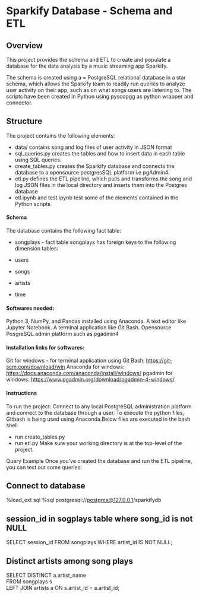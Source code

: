 # Sparkify Database - Schema and ETL

## Overview
This project provides the schema and ETL to create and populate a database for the data analysis by a music streaming app Sparkify.

The schema is created using a = PostgreSQL relational database in a star schema, which allows the Sparkify team to readily run queries to analyze user activity on their app, such as on what songs users are listening to. The scripts have been created in Python using pyscopgg as python wrapper and connector.

## Structure
The project contains the following elements:

* data/ contains song and log files of user activity in JSON format
* sql_queries.py creates the tables and how to insert data in each table using SQL queries.
* create_tables.py creates the Sparkify database and connects the database to a opensource postgresSQL platform i.e pgAdmin4.
* etl.py defines the ETL pipeline, which pulls and transforms the song and log JSON files in the local directory and inserts them into the Postgres database
* etl.ipynb and test.ipynb test some of the elements contained in the Python scripts

#### Schema
The database contains the following fact table:

* songplays - fact table
songplays has foreign keys to the following dimension tables:

* users
* songs
* artists
* time

#### Softwares needed:
Python 3, NumPy, and Pandas installed using Anaconda.
A text editor like Jupyter Notebook.
A terminal application like Git Bash.
Opensource PosgreSQL admin platform such as pgadmin4 

#### Installation links for softwares:
Git for windows - for terminal application using Git Bash: https://git-scm.com/download/win
Anaconda for windows: https://docs.anaconda.com/anaconda/install/windows/
pgadmin for windows: https://www.pgadmin.org/download/pgadmin-4-windows/

#### Instructions
To run the project: Connect to any local PostgreSQL administration platform and connect to the database through a user. To execute the python files, Gitbash is being used using Anaconda.Below files are executed in the bash shell 

* run create_tables.py
* run etl.py
Make sure your working directory is at the top-level of the project.

Query Example
Once you've created the database and run the ETL pipeline, you can test out some queries:

## Connect to database
%load_ext sql
%sql postgresql://postgres@127.0.0.1/sparkifydb

## session_id in sogplays table where song_id is not NULL
SELECT session_id
FROM songplays
WHERE artist_id IS NOT NULL;

##  Distinct artists among song plays
SELECT DISTINCT a.artist_name \
FROM songplays s \
LEFT JOIN artists a ON s.artist_id = a.artist_id;